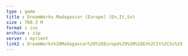 ```yaml
---
type : game
title : DreamWorks Madagascar (Europe) (En,It,Sv)
size : 700.3 M
format : iso
archive : zip
server : myrient
link2 : DreamWorks%20Madagascar%20%28Europe%29%20%28En%2CIt%2CSv%29
---
```

